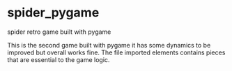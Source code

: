 # spider_pygame
spider retro game built with pygame

This is the second game built with pygame it has some dynamics to be improved but overall works fine.
The file imported elements contains pieces that are essential to the game logic.
